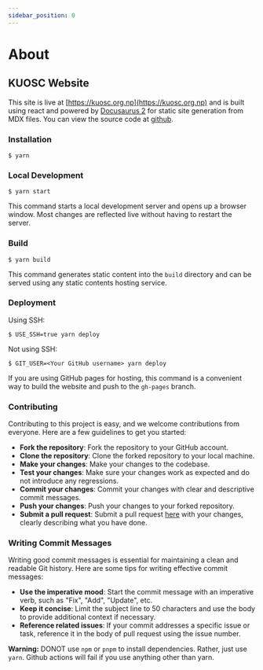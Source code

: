 ```yaml
---
sidebar_position: 0
---
```


# About
## KUOSC Website

This site is live at [https://kuosc.org.np](https://kuosc.org.np) and is built using react and powered by [Docusaurus 2](https://docusaurus.io/) for static site generation from MDX files.
You can view the source code at [github](https://github.com/kuosc2005/website).

### Installation

```
$ yarn
```

### Local Development

```
$ yarn start
```

This command starts a local development server and opens up a browser window. Most changes are reflected live without having to restart the server.

### Build

```
$ yarn build
```

This command generates static content into the `build` directory and can be served using any static contents hosting service.

### Deployment

Using SSH:

```
$ USE_SSH=true yarn deploy
```

Not using SSH:

```
$ GIT_USER=<Your GitHub username> yarn deploy
```

If you are using GitHub pages for hosting, this command is a convenient way to build the website and push to the `gh-pages` branch.

### Contributing

Contributing to this project is easy, and we welcome contributions from everyone. Here are a few guidelines to get you started:

- **Fork the repository**: Fork the repository to your GitHub account.
- **Clone the repository**: Clone the forked repository to your local machine.
- **Make your changes**: Make your changes to the codebase.
- **Test your changes**: Make sure your changes work as expected and do not introduce any regressions.
- **Commit your changes**: Commit your changes with clear and descriptive commit messages.
- **Push your changes**: Push your changes to your forked repository.
- **Submit a pull request**: Submit a pull request [here](https://github.com/kuosc2005/website/pulls) with your changes, clearly describing what you have done.
 
### Writing Commit Messages

Writing good commit messages is essential for maintaining a clean and readable Git history. Here are some tips for writing effective commit messages:

- **Use the imperative mood**: Start the commit message with an imperative verb, such as "Fix", "Add", "Update", etc.
- **Keep it concise**: Limit the subject line to 50 characters and use the body to provide additional context if necessary.
- **Reference related issues**: If your commit addresses a specific issue or task, reference it in the body of pull request using the issue number.

**Warning:** DONOT use `npm` or `pnpm` to install dependencies. Rather, just use `yarn`. Github actions will fail if you use anything other than yarn.
